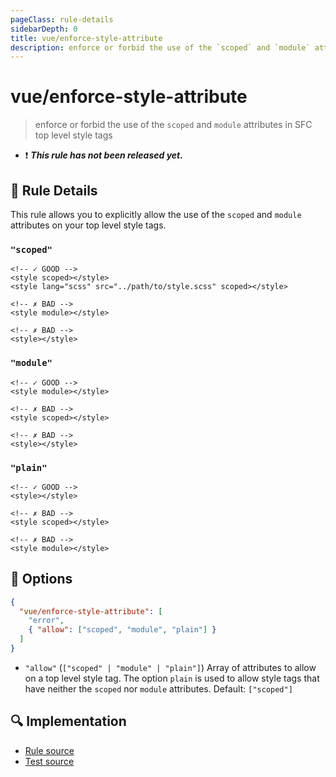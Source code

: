 ```yaml
---
pageClass: rule-details
sidebarDepth: 0
title: vue/enforce-style-attribute
description: enforce or forbid the use of the `scoped` and `module` attributes in SFC top level style tags
---
```


# vue/enforce-style-attribute

> enforce or forbid the use of the `scoped` and `module` attributes in SFC top level style tags

- :exclamation: <badge text="This rule has not been released yet." vertical="middle" type="error"> **_This rule has not been released yet._** </badge>

## :book: Rule Details

This rule allows you to explicitly allow the use of the `scoped` and `module` attributes on your top level style tags.

### `"scoped"`

<eslint-code-block :rules="{'vue/enforce-style-attribute': ['error', { allow: ['scoped'] }]}">

```vue
<!-- ✓ GOOD -->
<style scoped></style>
<style lang="scss" src="../path/to/style.scss" scoped></style>

<!-- ✗ BAD -->
<style module></style>

<!-- ✗ BAD -->
<style></style>
```

</eslint-code-block>

### `"module"`

<eslint-code-block :rules="{'vue/enforce-style-attribute': ['error', { allow: ['module'] }]}">

```vue
<!-- ✓ GOOD -->
<style module></style>

<!-- ✗ BAD -->
<style scoped></style>

<!-- ✗ BAD -->
<style></style>
```

</eslint-code-block>

### `"plain"`

<eslint-code-block :rules="{'vue/enforce-style-attribute': ['error', { allow: ['plain']}]}">

```vue
<!-- ✓ GOOD -->
<style></style>

<!-- ✗ BAD -->
<style scoped></style>

<!-- ✗ BAD -->
<style module></style>
```

</eslint-code-block>

## :wrench: Options

```json
{
  "vue/enforce-style-attribute": [
    "error",
    { "allow": ["scoped", "module", "plain"] }
  ]
}
```

- `"allow"` (`["scoped" | "module" | "plain"]`) Array of attributes to allow on a top level style tag. The option `plain` is used to allow style tags that have neither the `scoped` nor `module` attributes. Default: `["scoped"]`

## :mag: Implementation

- [Rule source](https://github.com/vuejs/eslint-plugin-vue/blob/master/lib/rules/enforce-style-attribute.js)
- [Test source](https://github.com/vuejs/eslint-plugin-vue/blob/master/tests/lib/rules/enforce-style-attribute.js)
